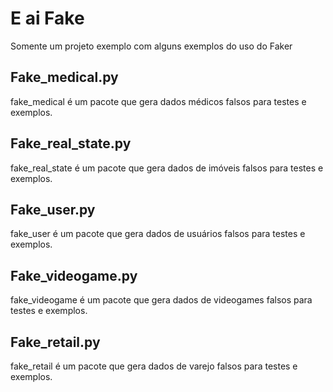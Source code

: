 # E ai Fake

Somente um projeto exemplo com alguns exemplos do uso do Faker

## Fake_medical.py

fake_medical é um pacote que gera dados médicos falsos para testes e exemplos.

## Fake_real_state.py

fake_real_state é um pacote que gera dados de imóveis falsos para testes e exemplos.

## Fake_user.py

fake_user é um pacote que gera dados de usuários falsos para testes e exemplos.

## Fake_videogame.py

fake_videogame é um pacote que gera dados de videogames falsos para testes e exemplos.

## Fake_retail.py

fake_retail é um pacote que gera dados de varejo falsos para testes e exemplos.